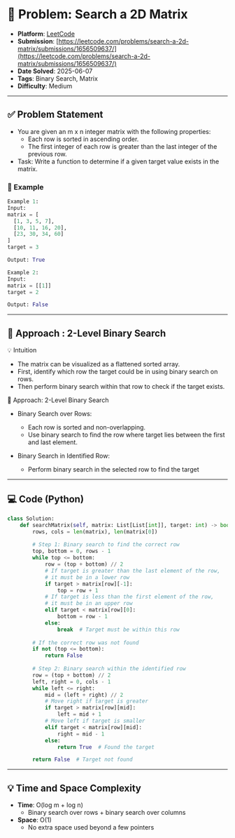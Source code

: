 # 🧲 Problem: Search a 2D Matrix

- **Platform**: [LeetCode](https://leetcode.com/problems/search-a-2d-matrix/description/)
- **Submission**: [https://leetcode.com/problems/search-a-2d-matrix/submissions/1656509637/](https://leetcode.com/problems/search-a-2d-matrix/submissions/1656509637/)
- **Date Solved**: 2025-06-07
- **Tags**: Binary Search, Matrix
- **Difficulty**: Medium

---

## ✅ Problem Statement
- You are given an m x n integer matrix with the following properties:
     - Each row is sorted in ascending order.
     - The first integer of each row is greater than the last integer of the previous row.
- Task: Write a function to determine if a given target value exists in the matrix.

### 🌰 Example
```python
Example 1:
Input: 
matrix = [
  [1, 3, 5, 7],
  [10, 11, 16, 20],
  [23, 30, 34, 60]
]
target = 3

Output: True

Example 2:
Input: 
matrix = [[1]]
target = 2

Output: False
```

---

## 🚀 Approach : 2-Level Binary Search
💡 Intuition
- The matrix can be visualized as a flattened sorted array.
- First, identify which row the target could be in using binary search on rows.
- Then perform binary search within that row to check if the target exists.

🚀 Approach: 2-Level Binary Search
- Binary Search over Rows:
     - Each row is sorted and non-overlapping.
     - Use binary search to find the row where target lies between the first and last element.

- Binary Search in Identified Row:
     - Perform binary search in the selected row to find the target
---

## 💻 Code (Python)

```python
class Solution:
    def searchMatrix(self, matrix: List[List[int]], target: int) -> bool:
        rows, cols = len(matrix), len(matrix[0])
        
        # Step 1: Binary search to find the correct row
        top, bottom = 0, rows - 1
        while top <= bottom:
            row = (top + bottom) // 2
            # If target is greater than the last element of the row,
            # it must be in a lower row
            if target > matrix[row][-1]:
                top = row + 1
            # If target is less than the first element of the row,
            # it must be in an upper row
            elif target < matrix[row][0]:
                bottom = row - 1
            else:
                break  # Target must be within this row
        
        # If the correct row was not found
        if not (top <= bottom):
            return False
        
        # Step 2: Binary search within the identified row
        row = (top + bottom) // 2
        left, right = 0, cols - 1
        while left <= right:
            mid = (left + right) // 2
            # Move right if target is greater
            if target > matrix[row][mid]:
                left = mid + 1
            # Move left if target is smaller
            elif target < matrix[row][mid]:
                right = mid - 1
            else:
                return True  # Found the target

        return False  # Target not found
```

---

## 💡 Time and Space Complexity
- **Time**: O(log m + log n)
    - Binary search over rows + binary search over columns
- **Space**: O(1)
    - No extra space used beyond a few pointers
